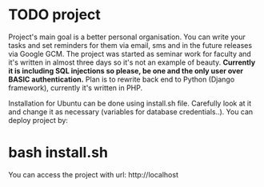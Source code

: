 TODO project
============================
Project's main goal is a better personal organisation. You can write your tasks and set reminders for them via email, sms and in the future releases via Google GCM.
The project was started as seminar work for faculty and it's written in almost three days so it's not an example of beauty. **Currently it is including SQL injections so please, be one and the only user over BASIC authentication.** Plan is to rewrite back end to Python (Django framework), currently it's written in PHP.

Installation for Ubuntu can be done using install.sh file. Carefully look at it and change it as necessary (variables for database credentials..).
You can deploy project by:

  # bash install.sh
  
You can access the project with url:
http://localhost


